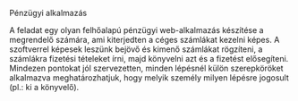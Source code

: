 Pénzügyi alkalmazás

A feladat egy olyan felhőalapú pénzügyi web-alkalmazás készítése a megrendelő számára, ami kiterjedten a céges számlákat kezelni képes. A szoftverrel képesek leszünk bejövő és kimenő számlákat rögzíteni, a számlákra fizetési tételeket írni, majd könyvelni azt és a fizetést elősegíteni. Mindezen pontokat jól szervezetten, minden lépésnél külön szerepköröket alkalmazva meghatározhatjuk, hogy melyik személy milyen lépésre jogosult (pl.: ki a könyvelő).  
